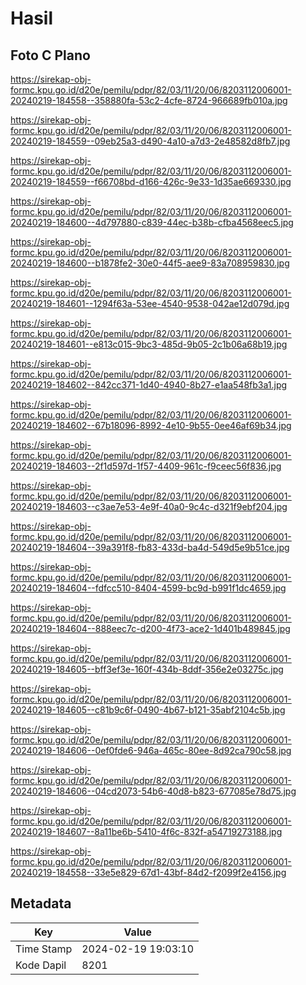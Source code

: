 # Hasil

## Foto C Plano

https://sirekap-obj-formc.kpu.go.id/d20e/pemilu/pdpr/82/03/11/20/06/8203112006001-20240219-184558--358880fa-53c2-4cfe-8724-966689fb010a.jpg

https://sirekap-obj-formc.kpu.go.id/d20e/pemilu/pdpr/82/03/11/20/06/8203112006001-20240219-184559--09eb25a3-d490-4a10-a7d3-2e48582d8fb7.jpg

https://sirekap-obj-formc.kpu.go.id/d20e/pemilu/pdpr/82/03/11/20/06/8203112006001-20240219-184559--f66708bd-d166-426c-9e33-1d35ae669330.jpg

https://sirekap-obj-formc.kpu.go.id/d20e/pemilu/pdpr/82/03/11/20/06/8203112006001-20240219-184600--4d797880-c839-44ec-b38b-cfba4568eec5.jpg

https://sirekap-obj-formc.kpu.go.id/d20e/pemilu/pdpr/82/03/11/20/06/8203112006001-20240219-184600--b1878fe2-30e0-44f5-aee9-83a708959830.jpg

https://sirekap-obj-formc.kpu.go.id/d20e/pemilu/pdpr/82/03/11/20/06/8203112006001-20240219-184601--1294f63a-53ee-4540-9538-042ae12d079d.jpg

https://sirekap-obj-formc.kpu.go.id/d20e/pemilu/pdpr/82/03/11/20/06/8203112006001-20240219-184601--e813c015-9bc3-485d-9b05-2c1b06a68b19.jpg

https://sirekap-obj-formc.kpu.go.id/d20e/pemilu/pdpr/82/03/11/20/06/8203112006001-20240219-184602--842cc371-1d40-4940-8b27-e1aa548fb3a1.jpg

https://sirekap-obj-formc.kpu.go.id/d20e/pemilu/pdpr/82/03/11/20/06/8203112006001-20240219-184602--67b18096-8992-4e10-9b55-0ee46af69b34.jpg

https://sirekap-obj-formc.kpu.go.id/d20e/pemilu/pdpr/82/03/11/20/06/8203112006001-20240219-184603--2f1d597d-1f57-4409-961c-f9ceec56f836.jpg

https://sirekap-obj-formc.kpu.go.id/d20e/pemilu/pdpr/82/03/11/20/06/8203112006001-20240219-184603--c3ae7e53-4e9f-40a0-9c4c-d321f9ebf204.jpg

https://sirekap-obj-formc.kpu.go.id/d20e/pemilu/pdpr/82/03/11/20/06/8203112006001-20240219-184604--39a391f8-fb83-433d-ba4d-549d5e9b51ce.jpg

https://sirekap-obj-formc.kpu.go.id/d20e/pemilu/pdpr/82/03/11/20/06/8203112006001-20240219-184604--fdfcc510-8404-4599-bc9d-b991f1dc4659.jpg

https://sirekap-obj-formc.kpu.go.id/d20e/pemilu/pdpr/82/03/11/20/06/8203112006001-20240219-184604--888eec7c-d200-4f73-ace2-1d401b489845.jpg

https://sirekap-obj-formc.kpu.go.id/d20e/pemilu/pdpr/82/03/11/20/06/8203112006001-20240219-184605--bff3ef3e-160f-434b-8ddf-356e2e03275c.jpg

https://sirekap-obj-formc.kpu.go.id/d20e/pemilu/pdpr/82/03/11/20/06/8203112006001-20240219-184605--c81b9c6f-0490-4b67-b121-35abf2104c5b.jpg

https://sirekap-obj-formc.kpu.go.id/d20e/pemilu/pdpr/82/03/11/20/06/8203112006001-20240219-184606--0ef0fde6-946a-465c-80ee-8d92ca790c58.jpg

https://sirekap-obj-formc.kpu.go.id/d20e/pemilu/pdpr/82/03/11/20/06/8203112006001-20240219-184606--04cd2073-54b6-40d8-b823-677085e78d75.jpg

https://sirekap-obj-formc.kpu.go.id/d20e/pemilu/pdpr/82/03/11/20/06/8203112006001-20240219-184607--8a11be6b-5410-4f6c-832f-a54719273188.jpg

https://sirekap-obj-formc.kpu.go.id/d20e/pemilu/pdpr/82/03/11/20/06/8203112006001-20240219-184558--33e5e829-67d1-43bf-84d2-f2099f2e4156.jpg


## Metadata

| Key        | Value               |
| ---------- | ------------------- |
| Time Stamp | 2024-02-19 19:03:10 |
| Kode Dapil | 8201                |



